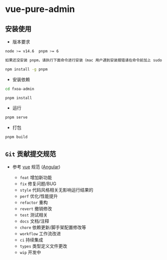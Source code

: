 <h1>vue-pure-admin</h1>

## 安装使用

- 版本要求

```bash
node >= v14.6  pnpm >= 6

如果还没安装 pnpm，请执行下面命令进行安装（mac 用户遇到安装报错请在命令前加上 sudo）

npm install -g pnpm
```

- 安装依赖

```bash
cd fxoa-admin

pnpm install

```

- 运行

```bash
pnpm serve
```

- 打包

```bash
pnpm build
```

## `Git` 贡献提交规范

- 参考 [vue](https://github.com/vuejs/vue/blob/dev/.github/COMMIT_CONVENTION.md) 规范 ([Angular](https://github.com/conventional-changelog/conventional-changelog/tree/master/packages/conventional-changelog-angular))

  - `feat` 增加新功能
  - `fix` 修复问题/BUG
  - `style` 代码风格相关无影响运行结果的
  - `perf` 优化/性能提升
  - `refactor` 重构
  - `revert` 撤销修改
  - `test` 测试相关
  - `docs` 文档/注释
  - `chore` 依赖更新/脚手架配置修改等
  - `workflow` 工作流改进
  - `ci` 持续集成
  - `types` 类型定义文件更改
  - `wip` 开发中
